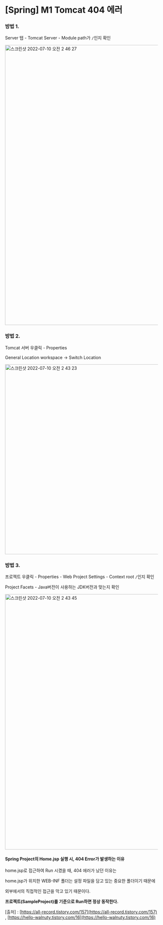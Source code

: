 # [Spring] M1 Tomcat 404 에러





### 방법 1. 

Server 탭 - Tomcat Server - Module path가 ``/``인지 확인



<img width="920" alt="스크린샷 2022-07-10 오전 2 46 27" src="https://user-images.githubusercontent.com/101630615/178117288-e5c09629-e219-4a2f-85ff-00bbead844dc.png">



### 방법 2.

Tomcat 서버 우클릭 - Properties

General Location workspace -> Switch Location 



<img width="624" alt="스크린샷 2022-07-10 오전 2 43 23" src="https://user-images.githubusercontent.com/101630615/178117277-8e3394b4-dfef-42f2-8d5d-a2b29db659af.png">



### 방법 3.

프로젝트 우클릭 - Properties - Web Project Settings - Context root ``/``인지 확인

Project Facets - Java버전이 사용하는 JDK버전과 맞는지 확인





<img width="839" alt="스크린샷 2022-07-10 오전 2 43 45" src="https://user-images.githubusercontent.com/101630615/178117287-4d07ddc8-123e-4432-bde3-4f5327469952.png">





#### Spring Project의 Home.jsp 실행 시, 404 Error가 발생하는 이유

home.jsp로 접근하여 Run 시켰을 때, 404 에러가 났던 이유는

home.jsp가 위치한 WEB-INF 폴더는 설정 파일을 담고 있는 중요한 폴더이기 때문에

외부에서의 직접적인 접근을 막고 있기 때문이다.

**프로젝트(SampleProject)를 기준으로 Run하면 정상 동작한다.**



[출처] : [https://all-record.tistory.com/157](https://all-record.tistory.com/157)  , [https://hello-walnuty.tistory.com/16](https://hello-walnuty.tistory.com/16)